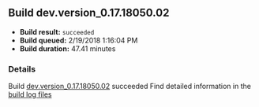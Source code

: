 ## Build dev.version_0.17.18050.02
- **Build result:** `succeeded`
- **Build queued:** 2/19/2018 1:16:04 PM
- **Build duration:** 47.41 minutes
### Details
Build [dev.version_0.17.18050.02](https://winappstudio.visualstudio.com/web/build.aspx?pcguid=a4ef43be-68ce-4195-a619-079b4d9834c2&builduri=vstfs%3a%2f%2f%2fBuild%2fBuild%2f25050) succeeded
Find detailed information in the [build log files](https://uwpctdiags.blob.core.windows.net/buildlogs/dev.version_0.17.18050.02_logs.zip)
